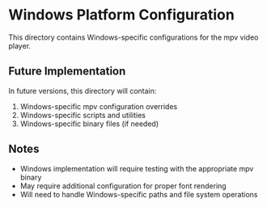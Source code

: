 # Windows Platform Configuration

This directory contains Windows-specific configurations for the mpv video player.

## Future Implementation

In future versions, this directory will contain:

1. Windows-specific mpv configuration overrides
2. Windows-specific scripts and utilities
3. Windows-specific binary files (if needed)

## Notes

- Windows implementation will require testing with the appropriate mpv binary
- May require additional configuration for proper font rendering
- Will need to handle Windows-specific paths and file system operations 